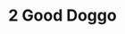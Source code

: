 ---
title: 2 Good Doggo
layout: dogs
permalink: /dogs/2/
published: true
isPublic_b: true

breed_txt: 2
image_img: /assets/site/images/2.jpg

categories_list: 
  - category_txt: Good Doggo
---